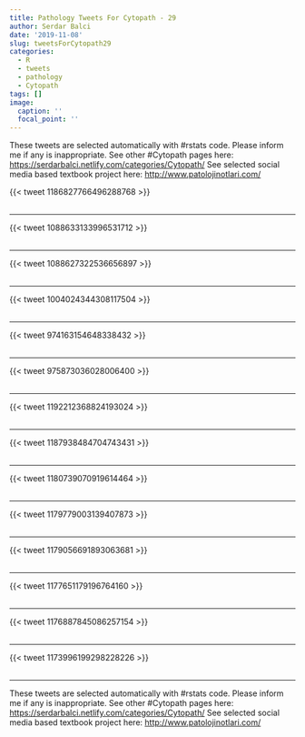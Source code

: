 ```yaml
---
title: Pathology Tweets For Cytopath - 29
author: Serdar Balci
date: '2019-11-08'
slug: tweetsForCytopath29
categories:
  - R
  - tweets
  - pathology
  - Cytopath
tags: []
image:
  caption: ''
  focal_point: ''
---
```



These tweets are selected automatically with #rstats code. Please inform me if any is inappropriate.
See other #Cytopath pages here: https://serdarbalci.netlify.com/categories/Cytopath/ 
See selected social media based textbook project here: http://www.patolojinotlari.com/

{{< tweet 1186827766496288768 >}}
<br>
<br>
<hr>
{{< tweet 1088633133996531712 >}}
<br>
<br>
<hr>
{{< tweet 1088627322536656897 >}}
<br>
<br>
<hr>
{{< tweet 1004024344308117504 >}}
<br>
<br>
<hr>
{{< tweet 974163154648338432 >}}
<br>
<br>
<hr>
{{< tweet 975873036028006400 >}}
<br>
<br>
<hr>
{{< tweet 1192212368824193024 >}}
<br>
<br>
<hr>
{{< tweet 1187938484704743431 >}}
<br>
<br>
<hr>
{{< tweet 1180739070919614464 >}}
<br>
<br>
<hr>
{{< tweet 1179779003139407873 >}}
<br>
<br>
<hr>
{{< tweet 1179056691893063681 >}}
<br>
<br>
<hr>
{{< tweet 1177651179196764160 >}}
<br>
<br>
<hr>
{{< tweet 1176887845086257154 >}}
<br>
<br>
<hr>
{{< tweet 1173996199298228226 >}}
<br>
<br>
<hr>


These tweets are selected automatically with #rstats code. Please inform me if any is inappropriate.
See other #Cytopath pages here: https://serdarbalci.netlify.com/categories/Cytopath/ 
See selected social media based textbook project here: http://www.patolojinotlari.com/
